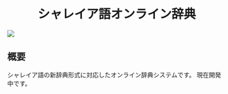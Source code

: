 <div align="center">
<h1>シャレイア語オンライン辞典</h1>
</div>

![](https://img.shields.io/github/commit-activity/y/Ziphil/ShaleianOnline?label=commits)


## 概要
シャレイア語の新辞典形式に対応したオンライン辞典システムです。
現在開発中です。